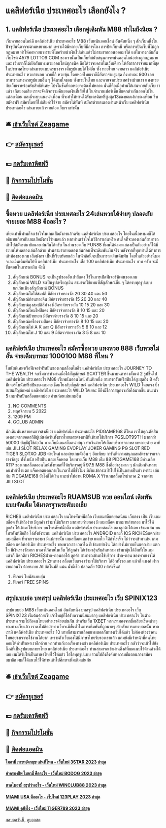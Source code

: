 # แคลิฟอร์เนีย ประเทศอะไร เลือกยังไง ?
## 1. แคลิฟอร์เนีย ประเทศอะไร เลือกคู่เดิมพัน M88 ทำไมถึงนิยม ?
เว็บหวยออนไลน์ดี แคลิฟอร์เนีย ประเทศอะไร M88 เว็บพนันออนไลน์ อันดับหนึ่ง ๆ สักเว็บหนึ่งในปัจจุบันนี้อาจจะตามหายากมาก เพราะได้มีหลายเว็บที่มีการโกง การปิดเว็บหนี หรือการเปิดเว็บที่ไม่ถูกกฎหมาย ทำให้คอหวยบางรายที่โชคร้ายนำเงินไปเล่นแล้วไม่สามารถถอนออกมาได้ แต่ในทางกลับกัน เว็บไซต์ 4579 LOTTO9 COM ของเรานั้นเป็นเว็บที่สนับสนุนการพนันออนไลน์อย่างถูกกฎหมาย และ เว็บเราก็ได้เปิดรับแทงหวยออนไลน์ทุกชนิด ถือได้ว่าจบครบในเว็บเดียว ให้อัตราการจ่ายมากที่สุดในประเทศไทย เล่นหวยแบบครบวงจร เต็มรูปแบบได้ไม่อั้น ทั้ง หวยไทย หวยลาว แคลิฟอร์เนีย ประเทศอะไร หวยฮานอย หวยยี่กี หวยหุ้น โดยหวยไทยเราก็มีอัตราจ่ายสูงสุด ถึงบาทละ 900 เลย สามารถแทงหวยรูปแบบอื่น ๆ ได้ตามใจชอบ ทั้งหวยในไทย และหวยจากประเทศข้างบ้านเรา แทงหวยกับเว็บเราพร้อมรับสิทธิพิเศษ โปรโมชั่นที่คอหวยจะต้องไม่พลาด นั่นก็คือเมื่อท่านได้เล่นหวยกับเว็บเราแล้ว เกิดยอดเสีย เราจะจัดกิจกรรมคืนยอดเงินที่เสียไป ในจำนวนเปอร์เซ็นที่แตกต่างกันออกไปในแต่ละเดือน และมีระบบแนะนำเพื่อน ที่จะทำให้ท่านได้รับเครดิตฟรีสูงสุด13ของยอดฝากของเพื่อน รีบสมัครฟรี สมัครโดยที่ไม่เสียค่าใช้จ่าย สมัครได้ทันที สมัครด้วยตนเองผ่านหน้าเว็บ แคลิฟอร์เนีย ประเทศอะไร เล่นหวยแล้วรวยต้องเว็บเราเท่านั้น

## 🛎 [เข้าเว็บไซต์ Zeagame](https://bit.ly/3SdLNi2)
## 👉 [สมัครยูเซอร์](https://bit.ly/3SdLNi2)
## 💵 [กดรับเครดิตฟรี](https://bit.ly/3dyRKHj)
## 👑 [กิจกรรมโปรโมชั่น](https://bit.ly/3dyRKHj)
## 📱 [ติดต่อแอดมิน](https://bit.ly/3dyRKHj)

## ซื้อหวย แคลิฟอร์เนีย ประเทศอะไร 24เล่นหวยได้ง่ายๆ ปลอดภัย จ่ายเยอะ M88 คืออะไร ?
เพียงเท่านี้ท่านก็จะเข้าใจในเกมเสือมังกรแล้วครับ แคลิฟอร์เนีย ประเทศอะไร โดยในเนื้อหาผมก็ได้อธิบายเกี่ยวกับเกมเสือมังกรไว้หมดแล้ว หากท่านเข้าใจในวิธีการเล่นหรือ สนใจที่จะลองเล่นก็สามารถเข้าไปสมัครสมาชิกและเล่นกันได้ครับ ในส่วนของเว็บ FUN88 ที่ผมได้นำมาแสดงเป็นตัวอย่างก็ได้มีระบบให้ทดลองเล่นอีกด้วย ท่านสามารถทดลองเล่นก่อนที่จะเดิมพันเงินจริง
หลังจากที่ทุกท่านได้ทำการเข้าห้องของเกม เสือมังกร เป็นที่เรียบร้อยแล้ว ในหัวข้อนี้จะเป็นการลงเงินเดิมพัน โดยในตัวอย่างนี้ผมจะลงเงินเดิมพันไปที่ แคลิฟอร์เนีย ประเทศอะไร เสือ 100 แคลิฟอร์เนีย ประเทศอะไร บาท ครับ จะมีขั้นตอนในการลงเงิน ดังนี้
1. สัญลักษณ์ BONUS จะเป็นรูปซองอั่งเปาสีแดง ใช้ในการเปิดฟีเจอร์พิเศษของเกม
2. สัญลักษณ์ WILD จะเป็นรูปเหรียญเงิน สามารถใช้แทนที่สัญลักษณ์อื่น ๆ ได้ครบทุกรูปแบบยกเว้นเพียงสัญลักษณ์ BONUS
3. สัญลักษณ์โถใส่สมบัติ มีอัตราจ่ายรางวัล 20 30 40 และ 50
4. สัญลักษณ์ก้อนทองจีน มีอัตราจ่ายรางวัล 15 20 30 และ 40
5. สัญลักษณ์ถุงสมบัติสีม่วง มีอัตราจ่ายรางวัล 10 15 20 และ 30
6. สัญลักษณ์โคมไฟสีแดง มีอัตราจ่ายรางวัล 8 10 15 และ 20
7. สัญลักษณ์ป้ายหยก มีอัตราจ่ายรางวัล 8 10 15 และ 20
8. สัญลักษณ์เครื่องรางสีแดง มีอัตราจ่ายรางวัล 8 10 15 และ 20
9. สัญลักษณ์ไพ่ A K และ Q มีอัตราจ่ายรางวัล 5 8 10 และ 12
10. สัญลักษณ์ไพ่ J 10 และ 9 มีอัตราจ่ายรางวัล 3 5 8 และ 10

## แคลิฟอร์เนีย ประเทศอะไร สมัครซื้อหวย แทงหวย 888 เว็บหวยไม่อั้น จ่ายเต็มบาทละ 1000100 M88 ที่ไหน ?
โบนัสพิเศษหรือฟีเจอร์ฟรีสปินของเกมสล็อตไซอิ๋ว แคลิฟอร์เนีย ประเทศอะไร JOURNEY TO THE WEALTH จะเริ่มการทำงานเมื่อได้สัญลักษณ์ SCATTER ขึ้นมาบนตารางตั้งแต่ 2 รูปขึ้นไป แคลิฟอร์เนีย ประเทศอะไร M88 เว็บพนันออนไลน์ อันดับหนึ่ง สามารถรับฟรีสปินได้สูงสุดถึง 8 ครั้ง
ฟีเจอร์โบนัสฟรีสปินของเกมจะเชื่อมโยงกับสัญลักษณ์ แคลิฟอร์เนีย ประเทศอะไร WILD โดยตรง ยิ่งสะสมสัญลักษณ์ แคลิฟอร์เนีย ประเทศอะไร WILD ได้เยอะ ก็ยิ่งมีโอกาสถูกรางวัลได้มากขึ้น แนะนำ 5 เกมฟรีสปินสล็อตแตกบ่อย อ่านก่อนเล่นเกมอื่น
1. NO COMMENTS
2. พฤศจิกายน 5 2022
3. 1209 PM
4. GCLUB ADMIN

นักเดิมพันหลายคนอาจสงสัยว่า แคลิฟอร์เนีย ประเทศอะไร PIDGAME168 ดีไหม เราให้คุณตัดสินเองเลยจากยอดสถิติผู้เล่นต่อวันทั้งชาวไทยและต่างชาติที่เข้ามาใช้บริการ PGSLOT99TH มากกว่า 50000 บัญชีผู้ใช้ต่อวัน ทางเว็บมีเกมสล็อตน่าสนุก ทำเงินง่ายให้เลือกบริการจากหลากหลายค่าย อาทิเช่น JILI SLOT RELAX GAMING EVOPLAY JOKER GAMING PG SLOT RED TIGER SLOTXO JDB ค่ายใหม่ และค่ายเกมดังอื่น ๆ อีกเพียบ การันตีความสนุกและอัตราการแจกรางวัลสูง ทั้งโบนัส ฟรีสปิน และแจ็คพอต โดยทางเว็บ M88 เอ็ม 88 PIDGAME168 มีค่าเฉลี่ย RTP ของเกมสล็อตออนไลน์ทั้งหมดที่ให้บริการอยู่ที่ 97.5 M88 ซึ่งถือว่าสูงมาก ๆ นักเดิมพันหลายคนทำกำไรแตก แจ็คพอตแตกภายในเวลาไม่กี่ชั่วโมง มีเงินเข้ากระเป๋าไปใช้เป็นกอบเป็นกำ เพราะ เล่นกับ PIDGAME168 ยังไงก็ได้เงิน
แนะนำให้อ่าน ROMA X รีวิวเกมสล็อตโรม่าภาค 2 จากค่าย JILI SLOT

## แคลิฟอร์เนีย ประเทศอะไร RUAMSUB หวย ออนไลน์ เดิมพันแบบจัดเต็ม ได้มาตรฐานระดับเอเชีย
RICHES แคลิฟอร์เนีย ประเทศอะไร บนโทรศัพท์มือถือ เว็บเกมสล็อตยอดนิยม เว็บตรง เป็น เว็บเกมสล็อต ที่เข้าถึงง่าย มีลูกค้า เข้ามาใช้บริการ มากมายก่ายกอง มี เกมสล็อต มากมายก่ายกอง มาไว้ให้ลูกค้า ได้เข้ามาใช้บริการ บนโทรศัพท์มือถือ แคลิฟอร์เนีย ประเทศอะไร ของลูกค้าได้เลย เข้ามาเล่น บนโทรศัพท์มือถือ ได้ทั้งยังระบบ แคลิฟอร์เนีย ประเทศอะไร ANDROID และก็ IOS RICHESแตกง่ายเกมสล็อต ที่พวกเราเอามา มีแม้กระนั้น เกมสล็อตแตกง่าย แตกไว ได้กำไรเร็ว ไม่ว่าจะเข้ามาเล่น เกมสล็อต แคลิฟอร์เนีย ประเทศอะไร ของพวกเรา เวลาใด ก็เข้ามาทำเงิน ได้อย่างไม่ยากเย็นแตกง่าย แตกไว มีเงินรางวัลมาก มาเอาไว้ภายในเว็บ ให้ลูกค้า ได้เข้ามาลุ้นรับล้นหลาม เข้ามาลุ้นได้อีกทั้งในเกม แล้วก็ ผิดกติกา RICHESฝาก-ถอนออโต้ ลูกค้า สามารถเข้ามาใช้บริการ ฝาก-ถอน ของพวกเราได้ แคลิฟอร์เนีย ประเทศอะไร 2หนทาง สล็อตเว็บตรง เข้ามาใช้บริการ ได้อีกทั้งวอเลท แล้วก็ แบงค์ ฝากง่ายถอนไว ด้วยระบบ AI อัตโนมัติ แม่น มั่งมีเร็ว ปลอดภัย 100 เปอร์เซ็นต์
1. ฟีเจอร์ โบนัสแบบสุ่ม
2. ฟีเจอร์ FREE SPINS

## สรุปแบบย่อ บทสรุป แคลิฟอร์เนีย ประเทศอะไร เว็บ SPINIX123
สรุปแบบย่อ M88 เว็บพนันออนไลน์ อันดับหนึ่ง บทสรุป แคลิฟอร์เนีย ประเทศอะไร เว็บ SPINIX123 เริ่มต้นด้วยเว็บเจ้าใหญ่ที่ได้รับความนิยมมากๆ แคลิฟอร์เนีย ประเทศอะไร ในต่างประเทศ รวมไปถึงคนไทยอย่างเราด้วยเช่นกัน สำหรับเว็บ 1XBET หากเรามองจากชื่อเสียงเรื่องต่างๆ ของทางเว็บแล้ว เราคงไม่คิดว่าทางเว็บจะมีขั้นต่ำในการเดิมพันที่ถูกมากๆ สำหรับการแทงบอลนั้น หากเรามี แคลิฟอร์เนีย ประเทศอะไร 10 บาทก็สามารถเลือกแทงบอลกับทางเว็บได้แล้ว ไม่ต้องห่วงว่าคนไทยอย่างเราจะใช้งานได้ยาก เพราะตัวเว็บเองได้มีภาษาไทยรับรองเราแล้ว แถมยังมีเจ้าหน้าที่คนไทยคอยให้คำปรึกษาเราอีกด้วย
หากท่านกังวลเรื่องทางเข้า แคลิฟอร์เนีย ประเทศอะไร กลัวว่าจะเข้าไปยังลิ้งค์ที่เป็นรูปแบบภาษาไทย แคลิฟอร์เนีย ประเทศอะไร ท่านสามารถเข้าผ่านลิ้งค์ที่ผมแนบไว้ด้านล่างได้เลย ผมได้รับให้เป็นภาษาไทยไว้ให้แล้ว ไฮโลทุกรูปแบบ รวมไปถึงลิ้งค์บทความขั้นตอนการสมัครสมาชิก ผมก็ได้แนบไว้ให้ท่านเข้าไปศึกษาเพิ่มเติมเช่นกัน

## 🛎 [เข้าเว็บไซต์ Zeagame](https://bit.ly/3SdLNi2)
## 👉 [สมัครยูเซอร์](https://bit.ly/3SdLNi2)
## 💵 [กดรับเครดิตฟรี](https://bit.ly/3dyRKHj)
## 👑 [กิจกรรมโปรโมชั่น](https://bit.ly/3dyRKHj)
## 📱 [ติดต่อแอดมิน](https://bit.ly/3dyRKHj)

#### [ไมอามี่ ภาษาอังกฤษ เล่นที่ไหน - เว็บใหม่ 3STAR 2023 ล่าสุด](https://atom.io/themes/ไมอามี่%20ภาษาอังกฤษ%20เล่นที่ไหน%20-%20เว็บใหม่%203star%202023%20ล่าสุด)
#### [ค่าครองชีพ ไมอามี่ คืออะไร - เว็บใหม่ BODOG 2023 ล่าสุด](https://atom.io/themes/ค่าครองชีพ%20ไมอามี่%20คืออะไร%20-%20เว็บใหม่%20bodog%202023%20ล่าสุด)
#### [หาดไมอามี่ สรุปว่าอะไร - เว็บใหม่ WINCLUB88 2023 ล่าสุด](https://atom.io/themes/หาดไมอามี่%20สรุปว่าอะไร%20-%20เว็บใหม่%20winclub88%202023%20ล่าสุด)
#### [MIAMI USA คืออะไร - เว็บใหม่ 123PLAY 2023 ล่าสุด](https://atom.io/themes/miami%20usa%20คืออะไร%20-%20เว็บใหม่%20123play%202023%20ล่าสุด)
#### [MIAMI ดูยังไง - เว็บใหม่ TIGER789 2023 ล่าสุด](https://atom.io/themes/miami%20ดูยังไง%20-%20เว็บใหม่%20tiger789%202023%20ล่าสุด)

[ผลบอลวันนี้](https://siamsport.tv "ผลบอลวันนี้"), [ดูบอลสด](https://siamsport.tv/ดูบอลสด "ดูบอลสด")